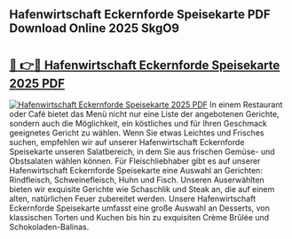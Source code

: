 ## Hafenwirtschaft Eckernforde Speisekarte PDF Download Online 2025 SkgO9

# <h2><a href="http://gc9eye1.nevu.top/?p=Hafenwirtschaft+Eckernforde+Speisekarte">🔗 👉🔴 Hafenwirtschaft Eckernforde Speisekarte 2025 PDF</a></h2>

[![Hafenwirtschaft Eckernforde Speisekarte 2025 PDF](https://i.imgur.com/dBaPXMq.png)](http://gc9eye1.nevu.top/?p=Hafenwirtschaft+Eckernforde+Speisekarte)
In einem Restaurant oder Café bietet das Menü nicht nur eine Liste der angebotenen Gerichte, sondern auch die Möglichkeit, ein köstliches und für Ihren Geschmack geeignetes Gericht zu wählen. Wenn Sie etwas Leichtes und Frisches suchen, empfehlen wir auf unserer Hafenwirtschaft Eckernforde Speisekarte unseren Salatbereich, in dem Sie aus frischen Gemüse- und Obstsalaten wählen können. Für Fleischliebhaber gibt es auf unserer Hafenwirtschaft Eckernforde Speisekarte eine Auswahl an Gerichten: Rindfleisch, Schweinefleisch, Huhn und Fisch. Unseren Auserwählten bieten wir exquisite Gerichte wie Schaschlik und Steak an, die auf einem alten, natürlichen Feuer zubereitet werden. Unsere Hafenwirtschaft Eckernforde Speisekarte umfasst eine große Auswahl an Desserts, von klassischen Torten und Kuchen bis hin zu exquisiten Crème Brûlée und Schokoladen-Balinas.
